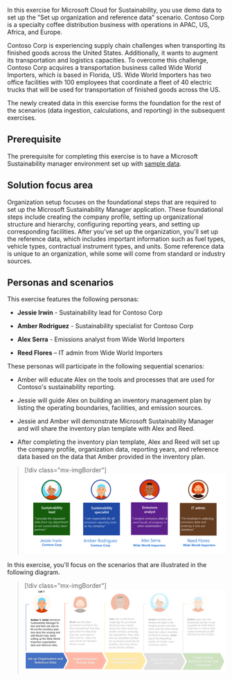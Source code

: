 In this exercise for Microsoft Cloud for Sustainability, you use demo data to set up the "Set up organization and reference data" scenario. Contoso Corp is a specialty coffee distribution business with operations in APAC, US, Africa, and Europe.

Contoso Corp is experiencing supply chain challenges when transporting its finished goods across the United States. Additionally, it wants to augment its transportation and logistics capacities. To overcome this challenge, Contoso Corp acquires a transportation business called Wide World Importers, which is based in Florida, US. Wide World Importers has two office facilities with 100 employees that coordinate a fleet of 40 electric trucks that will be used for transportation of finished goods across the US.

The newly created data in this exercise forms the foundation for the rest of the scenarios (data ingestion, calculations, and reporting) in the subsequent exercises.

## Prerequisite

The prerequisite for completing this exercise is to have a Microsoft Sustainability manager environment set up with [sample data](https://github.com/MicrosoftDocs/mslearn-developer-tools-power-platform/blob/master/sustainability-cloud/Getting%20Started%20with%20Cloud%20for%20Sustainability%20Sample%20Data.zip).

## Solution focus area

Organization setup focuses on the foundational steps that are required to set up the Microsoft Sustainability Manager application. These foundational steps include creating the company profile, setting up organizational structure and hierarchy, configuring reporting years, and setting up corresponding facilities. After you've set up the organization, you'll set up the reference data, which includes important information such as fuel types, vehicle types, contractual instrument types, and units. Some reference data is unique to an organization, while some will come from standard or industry sources.

## Personas and scenarios

This exercise features the following personas:

- **Jessie Irwin** - Sustainability lead for Contoso Corp

- **Amber Rodriguez** - Sustainability specialist for Contoso Corp

- **Alex Serra** - Emissions analyst from Wide World Importers

- **Reed Flores** – IT admin from Wide World Importers

These personas will participate in the following sequential scenarios:

- Amber will educate Alex on the tools and processes that are used for Contoso's sustainability reporting.

- Jessie will guide Alex on building an inventory management plan by listing the operating boundaries, facilities, and emission sources.

- Jessie and Amber will demonstrate Microsoft Sustainability Manager and will share the inventory plan template with Alex and Reed.

- After completing the inventory plan template, Alex and Reed will set up the company profile, organization data, reporting years, and reference data based on the data that Amber provided in the inventory plan.

> [!div class="mx-imgBorder"]
> [![Diagram of the personas for the exercise.](../media/personas.png)](../media/personas.png#lightbox)

In this exercise, you'll focus on the scenarios that are illustrated in the following diagram.

> [!div class="mx-imgBorder"]
> [![Diagram of the scenarios for the exercise.](../media/scenarios.png)](../media/scenarios.png#lightbox)

